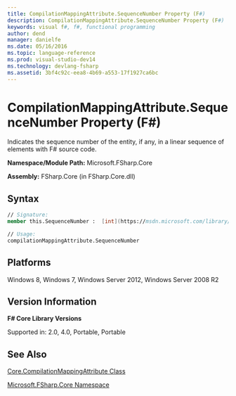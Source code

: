```yaml
---
title: CompilationMappingAttribute.SequenceNumber Property (F#)
description: CompilationMappingAttribute.SequenceNumber Property (F#)
keywords: visual f#, f#, functional programming
author: dend
manager: danielfe
ms.date: 05/16/2016
ms.topic: language-reference
ms.prod: visual-studio-dev14
ms.technology: devlang-fsharp
ms.assetid: 3bf4c92c-eea8-4b69-a553-17f1927ca6bc 
---
```


# CompilationMappingAttribute.SequenceNumber Property (F#)

Indicates the sequence number of the entity, if any, in a linear sequence of elements with F# source code.

**Namespace/Module Path:** Microsoft.FSharp.Core

**Assembly:** FSharp.Core (in FSharp.Core.dll)


## Syntax

```fsharp
// Signature:
member this.SequenceNumber :  [int](https://msdn.microsoft.com/library/025d5455-3622-4ea5-9573-3ecbd4ee1375)

// Usage:
compilationMappingAttribute.SequenceNumber
```

## Platforms
Windows 8, Windows 7, Windows Server 2012, Windows Server 2008 R2


## Version Information
**F# Core Library Versions**

Supported in: 2.0, 4.0, Portable, Portable

## See Also
[Core.CompilationMappingAttribute Class](Core.CompilationMappingAttribute-Class-%5BFSharp%5D.md)

[Microsoft.FSharp.Core Namespace](Microsoft.FSharp.Core-Namespace-%5BFSharp%5D.md)